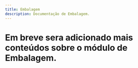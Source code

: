 ```yaml
---
title: Embalagem
description: Documentação de Embalagem.
---
```


 # Em breve sera adicionado mais conteúdos sobre o módulo de Embalagem.
